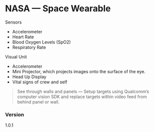 # NASA — Space Wearable

Sensors

  - Accelerometer
  - Heart Rate
  - Blood Oxygen Levels (SpO2)
  - Respiratory Rate

Visual Unit

 - Accelerometer
 - Mini Projector, which projects images onto the surface of the eye.
 - Head Up Display
 - Vital signs of crew and self

> See through walls and panels — Setup targets using Qualcomm’s computer vision  SDK and replace targets within video feed from behind panel or wall.

### Version
1.0.1
